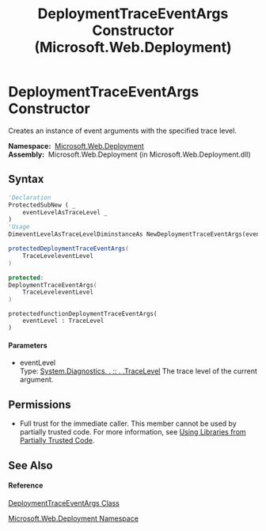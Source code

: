 ﻿---
title: DeploymentTraceEventArgs Constructor  (Microsoft.Web.Deployment)
TOCTitle: DeploymentTraceEventArgs Constructor
ms:assetid: M:Microsoft.Web.Deployment.DeploymentTraceEventArgs.#ctor(System.Diagnostics.TraceLevel)
ms:mtpsurl: https://msdn.microsoft.com/en-us/library/microsoft.web.deployment.deploymenttraceeventargs.deploymenttraceeventargs(v=VS.90)
ms:contentKeyID: 20209303
ms.date: 05/02/2012
mtps_version: v=VS.90
f1_keywords:
- Microsoft.Web.Deployment.DeploymentTraceEventArgs.DeploymentTraceEventArgs
- Microsoft.Web.Deployment.DeploymentTraceEventArgs.#ctor
dev_langs:
- CSharp
- JScript
- VB
- c++
api_location:
- Microsoft.Web.Deployment.dll
api_name:
- Microsoft.Web.Deployment.DeploymentTraceEventArgs..ctor
api_type:
- Managed
topic_type:
- apiref
- kbSyntax
product_family_name: VS
ROBOTS: INDEX,FOLLOW
---

# DeploymentTraceEventArgs Constructor

Creates an instance of event arguments with the specified trace level.

**Namespace:**  [Microsoft.Web.Deployment](microsoft-web-deployment-namespace.md)  
**Assembly:**  Microsoft.Web.Deployment (in Microsoft.Web.Deployment.dll)

## Syntax

``` vb
'Declaration
ProtectedSubNew ( _
    eventLevelAsTraceLevel _
)
'Usage
DimeventLevelAsTraceLevelDiminstanceAs NewDeploymentTraceEventArgs(eventLevel)
```

``` csharp
protectedDeploymentTraceEventArgs(
    TraceLeveleventLevel
)
```

``` c++
protected:
DeploymentTraceEventArgs(
    TraceLeveleventLevel
)
```

``` jscript
protectedfunctionDeploymentTraceEventArgs(
    eventLevel : TraceLevel
)
```

#### Parameters

  - eventLevel  
    Type: [System.Diagnostics. . :: . .TraceLevel](https://msdn.microsoft.com/en-us/library/20aafb76\(v=vs.90\))  
    The trace level of the current argument.  

## Permissions

  - Full trust for the immediate caller. This member cannot be used by partially trusted code. For more information, see [Using Libraries from Partially Trusted Code](https://msdn.microsoft.com/en-us/library/8skskf63\(v=vs.90\)).

## See Also

#### Reference

[DeploymentTraceEventArgs Class](deploymenttraceeventargs-class-microsoft-web-deployment.md)

[Microsoft.Web.Deployment Namespace](microsoft-web-deployment-namespace.md)

